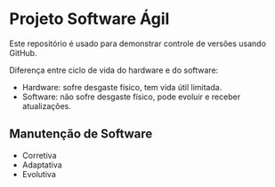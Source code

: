# Projeto Software Ágil

Este repositório é usado para demonstrar controle de versões usando GitHub.

Diferença entre ciclo de vida do hardware e do software:
- Hardware: sofre desgaste físico, tem vida útil limitada.
- Software: não sofre desgaste físico, pode evoluir e receber atualizações.
  
## Manutenção de Software
- Corretiva
- Adaptativa
- Evolutiva
